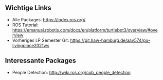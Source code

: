 ## Wichtige Links

- Alle Packages: https://index.ros.org/
- ROS Tutorial: https://emanual.robotis.com/docs/en/platform/turtlebot3/overview/#overview
- Vorheriges LP Semester Git: https://git.haw-hamburg.de/aav574/po-livingplace2021ws


## Interessante Packages
- People Detection: http://wiki.ros.org/cob_people_detection
